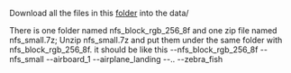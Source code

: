 Download all the files in this [folder](https://drive.google.com/drive/folders/1OTIu6OpvOBfaH49Ta9GEdvOklG5n5eMA?usp=sharing) into the data/

There is one folder named nfs_block_rgb_256_8f and one zip file named nfs_small.7z; Unzip nfs_small.7z and put them under the same folder with nfs_block_rgb_256_8f. it should be like this
--nfs_block_rgb_256_8f
--nfs_small
   --airboard_1
   --airplane_landing
   --..
   --zebra_fish
